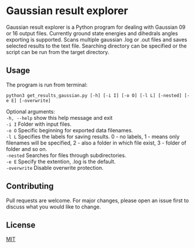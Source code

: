 # Gaussian result explorer

Gaussian result explorer is a Python program for dealing with Gaussian 09 or 16 output files. Currently ground state energies and dihedrals angles exporting is  supported. Scans multiple gaussian .log or .out files and saves selected results to the text file. Searching directory can be specified or the script can be run from the target directory.

## Usage

The program is run from terminal:

```
python3 get_results_gaussian.py [-h] [-i I] [-o O] [-l L] [-nested] [-e E] [-overwrite]
```
Optional arguments: <br />
  `-h, --help` show this help message and exit <br />
  `-i I` Folder with input files. <br />
  `-o O`  Specific beginning for exported data filenames. <br />
  `-l L`  Specifies the labels for saving results. 0 - no labels, 1 - means only filenames will be specified, 2 - also a folder in which file exist, 3 - folder of folder and so on.  <br />
  `-nested` Searches for files through subdirectories.  <br />
  `-e E`  Specify the extention, .log is the default.  <br />
  `-overwrite`  Disable overwrite protection.  <br />

## Contributing

Pull requests are welcome. For major changes, please open an issue first to discuss what you would like to change.

## License

[MIT](https://choosealicense.com/licenses/mit/)
